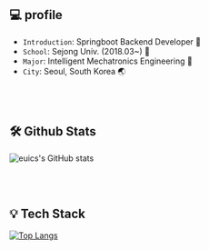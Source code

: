 ## 💻 profile
- `Introduction`: Springboot Backend Developer 🌿
- `School`: Sejong Univ. (2018.03~) 🏫
- `Major`: Intelligent Mechatronics Engineering 📙
- `City`: Seoul, South Korea 🌏

<br>
<br>

## 🛠 Github Stats
![euics's GitHub stats](https://github-readme-stats.vercel.app/api?username=euics&show_icons=true&theme=dark&count_private=true)

<br>
<br>

## 💡 Tech Stack
[![Top Langs](https://github-readme-stats.vercel.app/api/top-langs/?username=euics&langs_count=10&layout=compact)]()
